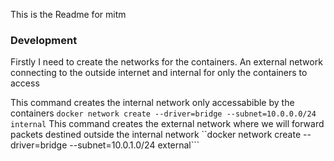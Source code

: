 This is the Readme for mitm
### Development
Firstly I need to create the networks for the containers. An external network connecting 
to the outside internet and internal for only the containers to access

This command creates the internal network only accessabible by the containers
```docker network create --driver=bridge --subnet=10.0.0.0/24 internal```
This command creates the external network where we will forward packets destined outside the internal network
``docker network create --driver=bridge --subnet=10.0.1.0/24 external```


